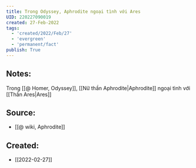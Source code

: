```yaml
---
title: Trong Odyssey, Aphrodite ngoại tình với Ares
UID: 220227090019
created: 27-Feb-2022
tags:
  - 'created/2022/Feb/27'
  - 'evergreen'
  - 'permanent/fact'
publish: True
---
```

## Notes:
Trong [[@ Homer, Odyssey]], [[Nữ thần Aphrodite|Aphrodite]] ngoại tình với [[Thần Ares|Ares]]

## Source:
- [[@ wiki, Aphrodite]]
## Created:
- [[2022-02-27]]
